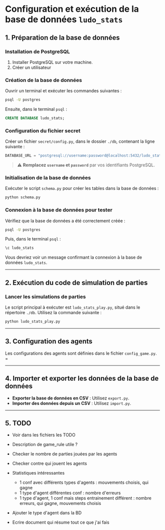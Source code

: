 # Configuration et exécution de la base de données `ludo_stats`

## 1. Préparation de la base de données

### Installation de PostgreSQL
1. Installer PostgreSQL sur votre machine.
2. Créer un utilisateur

### Création de la base de données
Ouvrir un terminal et exécuter les commandes suivantes :

```bash
psql -U postgres
```

Ensuite, dans le terminal `psql` :

```sql
CREATE DATABASE ludo_stats;
```

### Configuration du fichier secret
Créer un fichier `secret/config.py`, dans le dossier `./db`, contenant la ligne suivante :

```python
DATABASE_URL = "postgresql://username:password@localhost:5432/ludo_stats"
```

> ⚠️ **Remplacez `username` et `password`** par vos identifiants PostgreSQL.

### Initialisation de la base de données
Exécuter le script `schema.py` pour créer les tables dans la base de données :

```bash
python schema.py
```

### Connexion à la base de données pour tester
Vérifiez que la base de données a été correctement créée :

```bash
psql -U postgres
```

Puis, dans le terminal `psql` :

```sql
\c ludo_stats
```

Vous devriez voir un message confirmant la connexion à la base de données `ludo_stats`.

---

## 2. Exécution du code de simulation de parties

### Lancer les simulations de parties
Le script principal à exécuter est `ludo_stats_play.py`, situé dans le répertoire `./db`. Utilisez la commande suivante :

```bash
python ludo_stats_play.py
```

---

## 3. Configuration des agents

Les configurations des agents sont définies dans le fichier `config_game.py`. =

---

## 4. Importer et exporter les données de la base de données

- **Exporter la base de données en CSV** : Utilisez `export.py`.
- **Importer des données depuis un CSV** : Utilisez `import.py`.

---

## 5. TODO

- Voir dans les fichiers les TODO
- Description de game_rule utile ?
- Checker le nombre de parties jouées par les agents
- Checker contre qui jouent les agents

- Statistiques intéressantes
    - 1 conf avec différents types d'agents : mouvements choisis, qui gagne
    - 1 type d'agent différentes conf : nombre d'erreurs
    - 1 type d'agent, 1 conf mais steps entrainement différent : nombre erreurs, qui gagne, mouvements choisis

- Ajouter le type d'agent dans la BD
- Ecrire document qui résume tout ce que j'ai fais


